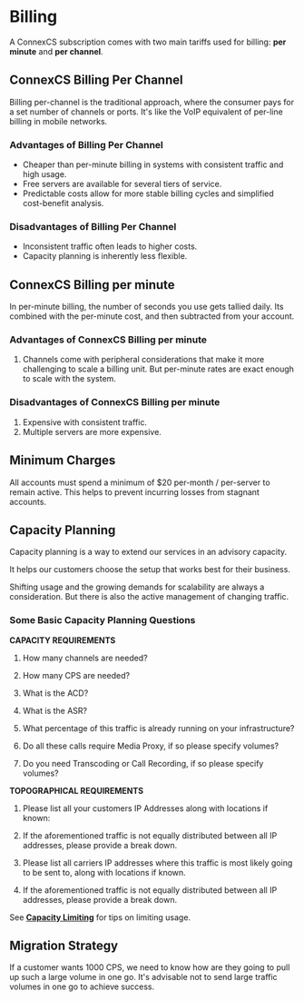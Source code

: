 # Billing

A ConnexCS subscription comes with two main tariffs used for billing: **per minute** and **per channel**.

## ConnexCS Billing Per Channel

Billing per-channel is the traditional approach, where the consumer pays for a set number of channels or ports. It's like the VoIP equivalent of per-line billing in mobile networks.

### Advantages of Billing Per Channel

+ Cheaper than per-minute billing in systems with consistent traffic and high usage.
+ Free servers are available for several tiers of service.
+ Predictable costs allow for more stable billing cycles and simplified cost-benefit analysis.

### Disadvantages of Billing Per Channel

+ Inconsistent traffic often leads to higher costs.
+ Capacity planning is inherently less flexible.

## ConnexCS Billing per minute

In per-minute billing, the number of seconds you use gets tallied daily. Its combined with the per-minute cost, and then subtracted from your account.

### Advantages of ConnexCS Billing per minute

1. Channels come with peripheral considerations that make it more challenging to scale a billing unit. But per-minute rates are exact enough to scale with the system.

### Disadvantages of ConnexCS Billing per minute

1. Expensive with consistent traffic.
2. Multiple servers are more expensive.

## Minimum Charges

All accounts must spend a minimum of $20 per-month / per-server to remain active. This helps to prevent incurring losses from stagnant accounts.

## Capacity Planning

Capacity planning is a way to extend our services in an advisory capacity.

It helps our customers choose the setup that works best for their business.

Shifting usage and the growing demands for scalability are always a consideration. But there is also the active management of changing traffic.

### Some Basic Capacity Planning Questions

**CAPACITY REQUIREMENTS**

1. How many channels are needed?

2. How many CPS are needed?

3. What is the ACD?

4. What is the ASR?

5. What percentage of this traffic is already running on your infrastructure?

6. Do all these calls require Media Proxy, if so please specify volumes?

7. Do you need Transcoding or Call Recording, if so please specify volumes?

**TOPOGRAPHICAL REQUIREMENTS**

1. Please list all your customers IP Addresses along with locations if known:

2. If the aforementioned traffic is not equally distributed between all IP addresses, please provide a break down.

3. Please list all carriers IP addresses where this traffic is most likely going to be sent to, along with locations if known.

4. If the aforementioned traffic is not equally distributed between all IP addresses, please provide a break down.

See [**Capacity Limiting**](/limiting-cps/) for tips on limiting usage.

## Migration Strategy

If a customer wants 1000 CPS, we need to know how are they going to pull up such a large volume in one go. It's advisable not to send large traffic volumes in one go to achieve success.
